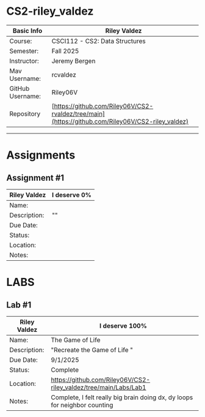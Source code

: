 # CS2-riley_valdez

| Basic Info | Riley Valdez |
| --- | ---|
| Course: | CSCI112 - CS2: Data Structures |
| Semester: | Fall 2025 |
| Instructor: | Jeremy Bergen |
| Mav Username: | rcvaldez |
| GitHub Username: | Riley06V |
| Repository | [https://github.com/Riley06V/CS2-rvaldez/tree/main](https://github.com/Riley06V/CS2-riley_valdez) |

_______________________________________________________________________________________________________________
# Assignments

## Assignment #1
| Riley Valdez | I deserve 0% |
| --- | --- |
| Name: | |
| Description: | "" |
| Due Date: |  |
| Status: |  |
| Location: |  |
| Notes: |  |


# LABS
 
## Lab #1
| Riley Valdez | I deserve 100% |
| --- | --- |
| Name: | The Game of Life |
| Description: | "Recreate the Game of Life " |
| Due Date: | 9/1/2025 |
| Status: | Complete |
| Location: | https://github.com/Riley06V/CS2-riley_valdez/tree/main/Labs/Lab1 |
| Notes: | Complete, I felt really big brain doing dx, dy loops for neighbor counting |



